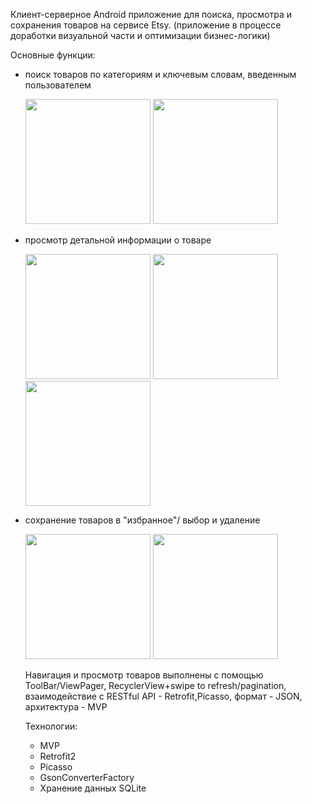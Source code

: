 Клиент-серверное Android приложение для поиска, просмотра и сохранения товаров на сервисе Etsy.
(приложение в процессе доработки визуальной части и оптимизации бизнес-логики)

Основные функции:

- поиск товаров по категориям и ключевым словам, введенным пользователем

  <img src="https://github.com/VadimChubarov/Screenshots-repo/blob/master/screen1.png" width="200"/>
  <img src="https://github.com/VadimChubarov/Screenshots-repo/blob/master/screen2.png" width="200"/>
  
- просмотр детальной информации о товаре

  <img src="https://github.com/VadimChubarov/Screenshots-repo/blob/master/screen4.png" width="200"/>
  <img src="https://github.com/VadimChubarov/Screenshots-repo/blob/master/screen5.png" width="200"/>
  <img src="https://github.com/VadimChubarov/Screenshots-repo/blob/master/screen3.png" width="200"/>
  
- сохранение товаров в "избранное"/ выбор и удаление

  <img src="https://github.com/VadimChubarov/Screenshots-repo/blob/master/screen7.png" width="200"/>
  <img src="https://github.com/VadimChubarov/Screenshots-repo/blob/master/screen6.png" width="200"/>
  
  Навигация и просмотр товаров выполнены с помощью ToolBar/ViewPager, RecyclerView+swipe to refresh/pagination,
  взаимодействие c RESTful API - Retrofit,Picasso, формат - JSON, архитектура - MVP
  
  Технологии:
  - MVP
  - Retrofit2
  - Picasso
  - GsonConverterFactory
  - Хранение данных SQLite
